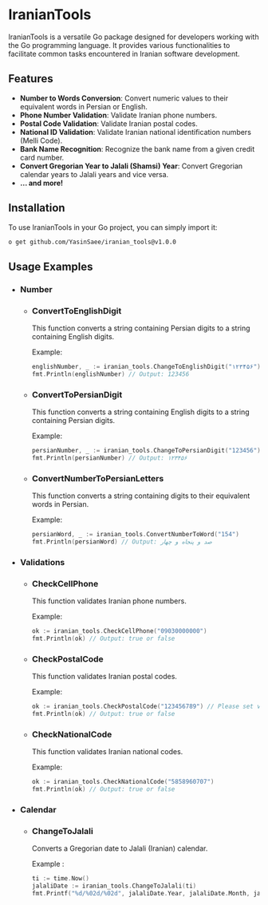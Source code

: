 # IranianTools

IranianTools is a versatile Go package designed for developers working with the Go programming language. It provides various functionalities to facilitate common tasks encountered in Iranian software development.

## Features

- **Number to Words Conversion**: Convert numeric values to their equivalent words in Persian or English.
- **Phone Number Validation**: Validate Iranian phone numbers.
- **Postal Code Validation**: Validate Iranian postal codes.
- **National ID Validation**: Validate Iranian national identification numbers (Melli Code).
- **Bank Name Recognition**: Recognize the bank name from a given credit card number.
- **Convert Gregorian Year to Jalali (Shamsi) Year**: Convert Gregorian calendar years to Jalali years and vice versa.
- **... and more!**

## Installation

To use IranianTools in your Go project, you can simply import it:

```bash
o get github.com/YasinSaee/iranian_tools@v1.0.0
```

## Usage Examples 
- ### Number
  - ### ConvertToEnglishDigit
    This function converts a string containing Persian digits to a string containing English digits.
    
    Example:
    ```go
    englishNumber, _ := iranian_tools.ChangeToEnglishDigit("۱۲۳۴۵۶")
    fmt.Println(englishNumber) // Output: 123456
    ```
  - ### ConvertToPersianDigit
    This function converts a string containing English digits to a string containing Persian digits.
    
    Example:
    ```go
    persianNumber, _ := iranian_tools.ChangeToPersianDigit("123456")
    fmt.Println(persianNumber) // Output: ۱۲۳۴۵۶
    ```
  - ### ConvertNumberToPersianLetters
    This function converts a string containing digits to their equivalent words in Persian.
    
    Example:
    ```go
    persianWord, _ := iranian_tools.ConvertNumberToWord("154")
    fmt.Println(persianWord) // Output: صد و پنجاه و چهار
    ```

- ### Validations

  - ### CheckCellPhone
    This function validates Iranian phone numbers.
    
    Example:
    ```go
    ok := iranian_tools.CheckCellPhone("09030000000")
    fmt.Println(ok) // Output: true or false
    ```
    
  - ### CheckPostalCode
    This function validates Iranian postal codes.
    
    Example:
    ```go
    ok := iranian_tools.CheckPostalCode("123456789") // Please set valid postalCode
    fmt.Println(ok) // Output: true or false
    ```
    
  - ### CheckNationalCode
    This function validates Iranian national codes.
    
    Example:
    ```go
    ok := iranian_tools.CheckNationalCode("5858960707")
    fmt.Println(ok) // Output: true or false
    ```
- ### Calendar
  - ### ChangeToJalali
     Converts a Gregorian date to Jalali (Iranian) calendar.
      
     Example :
     ```go
     ti := time.Now()
     jalaliDate := iranian_tools.ChangeToJalali(ti)
     fmt.Printf("%d/%02d/%02d", jalaliDate.Year, jalaliDate.Month, jalaliDate.Day) // Output: 1402/12/25
     ```
    


